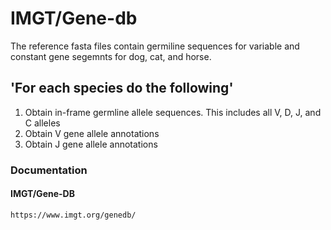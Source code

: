 # IMGT/Gene-db 
The reference fasta files contain germiline sequences for variable and constant gene segemnts for dog, cat, and horse.
## 'For each species do the following'
1) Obtain in-frame germline allele sequences. This includes all V, D, J, and C alleles
2) Obtain V gene allele annotations
3) Obtain J gene allele annotations
### Documentation
#### IMGT/Gene-DB
```
https://www.imgt.org/genedb/
```

